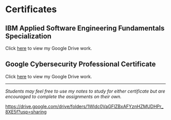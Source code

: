 
# Certificates

## IBM Applied Software Engineering Fundamentals Specialization
Click <a href="https://drive.google.com/drive/folders/142eGGTFFCw2tVyDQCPGU6nH35XTBMVwI?usp=sharing">here</a> to view my Google Drive work.

## Google Cybersecurity Professional Certificate
Click <a href="https://drive.google.com/drive/folders/1WIdc0VaGFlZBxAFYznHZMUDHPr_8XE5f?usp=sharing">here</a> to view my Google Drive work.

---

_Students may feel free to use my notes to study for either certificate but are encouraged to complete the assignments on their own._

https://drive.google.com/drive/folders/1WIdc0VaGFlZBxAFYznHZMUDHPr_8XE5f?usp=sharing

